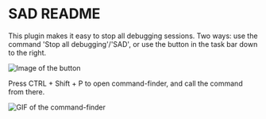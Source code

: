 # SAD README

This plugin makes it easy to stop all debugging sessions. Two ways: use the command 'Stop all debugging'/'SAD', or use the button in the task bar down to the right.

![Image of the button](https://i.imgur.com/PbZtyJh.png)

Press CTRL + Shift + P to open command-finder, and call the command from there.

![GIF of the command-finder](https://i.gyazo.com/1d24b2125773f8322ee96dd1545d17d4.gif)
